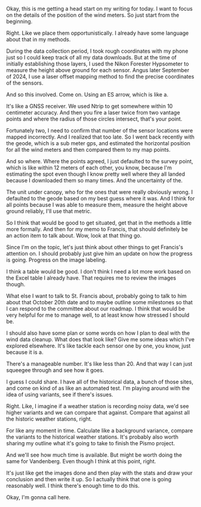Okay, this is me getting a head start on my writing for today. I want to focus on the details of the position of the wind meters. So just start from the beginning.

Right. Like we place them opportunistically. I already have some language about that in my methods.

During the data collection period, I took rough coordinates with my phone just so I could keep track of all my data downloads. But at the time of initially establishing those layers, I used the Nikon Forester Hypsometer to measure the height above ground for each sensor. Angus later September of 2024, I use a laser offset mapping method to find the precise coordinates of the sensors.

And so this involved. Come on. Using an ES arrow, which is like a.

It's like a GNSS receiver. We used Ntrip to get somewhere within 10 centimeter accuracy. And then you fire a laser twice from two vantage points and where the radius of those circles intersect, that's your point.

Fortunately two, I need to confirm that number of the sensor locations were mapped incorrectly. And I realized that too late. So I went back recently with the geode, which is a sub meter gps, and estimated the horizontal position for all the wind meters and then compared them to my map points.

And so where. Where the points agreed, I just defaulted to the survey point, which is like within 12 meters of each other, you know, because I'm estimating the spot even though I know pretty well where they all landed because I downloaded them so many times. And the uncertainty of the.

The unit under canopy, who for the ones that were really obviously wrong. I defaulted to the geode based on my best guess where it was. And I think for all points because I was able to measure them, measure the height above ground reliably, I'll use that metric.

So I think that would be good to get situated, get that in the methods a little more formally. And then for my memo to Francis, that should definitely be an action item to talk about. Wow, look at that thing go.

Since I'm on the topic, let's just think about other things to get Francis's attention on. I should probably just give him an update on how the progress is going. Progress on the image labeling.

I think a table would be good. I don't think I need a lot more work based on the Excel table I already have. That requires me to review the images though.

What else I want to talk to St. Francis about, probably going to talk to him about that October 20th date and to maybe outline some milestones so that I can respond to the committee about our roadmap. I think that would be very helpful for me to manage well, to at least know how stressed I should be.

I should also have some plan or some words on how I plan to deal with the wind data cleanup. What does that look like? Give me some ideas which I've explored elsewhere. It's like tackle each sensor one by one, you know, just because it is a.

There's a manageable number. It's like less than 20. And that way I can just squeegee through and see how it goes.

I guess I could share. I have all of the historical data, a bunch of those sites, and come on kind of as like an automated test. I'm playing around with the idea of using variants, see if there's issues.

Right. Like, I imagine if a weather station is recording noisy data, we'd see higher variants and we can compare that against. Compare that against all the historic weather stations, right.

For like any moment in time. Calculate like a background variance, compare the variants to the historical weather stations. It's probably also worth sharing my outline what it's going to take to finish the Pismo project.

And we'll see how much time is available. But might be worth doing the same for Vandenberg. Even though I think at this point, right.

It's just like get the images done and then play with the stats and draw your conclusion and then write it up. So I actually think that one is going reasonably well. I think there's enough time to do this.

Okay, I'm gonna call here.